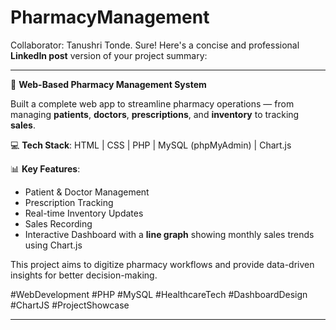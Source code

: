 # PharmacyManagement
Collaborator: Tanushri Tonde.
Sure! Here's a concise and professional **LinkedIn post** version of your project summary:

---

🚀 **Web-Based Pharmacy Management System**

Built a complete web app to streamline pharmacy operations — from managing **patients**, **doctors**, **prescriptions**, and **inventory** to tracking **sales**.

💻 **Tech Stack**:
HTML | CSS | PHP | MySQL (phpMyAdmin) | Chart.js

📊 **Key Features**:

* Patient & Doctor Management
* Prescription Tracking
* Real-time Inventory Updates
* Sales Recording
* Interactive Dashboard with a **line graph** showing monthly sales trends using Chart.js

This project aims to digitize pharmacy workflows and provide data-driven insights for better decision-making.

\#WebDevelopment #PHP #MySQL #HealthcareTech #DashboardDesign #ChartJS #ProjectShowcase

---


